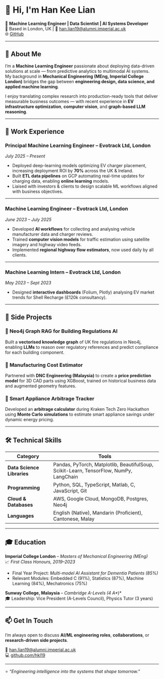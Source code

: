# 👋 Hi, I'm Han Kee Lian

🎯 **Machine Learning Engineer | Data Scientist | AI Systems Developer**  
📍 Based in London, UK | 📧 [han.lian19@alumni.imperial.ac.uk](mailto:han.lian19@alumni.imperial.ac.uk)  
🌐 [GitHub](https://github.com/hkl19)

---

## 🧠 About Me

I’m a **Machine Learning Engineer** passionate about deploying data-driven solutions at scale — from predictive analytics to multimodal AI systems.  
My background in **Mechanical Engineering (MEng, Imperial College London)** bridges the gap between **engineering design, data science, and applied machine learning**.

I enjoy translating complex research into production-ready tools that deliver measurable business outcomes — with recent experience in **EV infrastructure optimization**, **computer vision**, and **graph-based LLM reasoning**.

---

## 💼 Work Experience

### **Principal Machine Learning Engineer – Evotrack Ltd, London**  
*July 2025 – Present*

- Deployed deep-learning models optimizing EV charger placement, increasing deployment ROI by **70%** across the UK & Ireland.  
- Built **ETL data pipelines** on GCP automating real-time updates for charging data, enabling **online learning** models.  
- Liaised with investors & clients to design scalable ML workflows aligned with business objectives.

---

### **Machine Learning Engineer – Evotrack Ltd, London**  
*June 2023 – July 2025*

- Developed **AI workflows** for collecting and analysing vehicle manufacturer data and charger reviews.  
- Trained **computer vision models** for traffic estimation using satellite imagery and highway video feeds.  
- Implemented **regional highway flow estimators**, now used daily by all clients.

---

### **Machine Learning Intern – Evotrack Ltd, London**  
*May 2023 – Sept 2023*

- Designed **interactive dashboards** (Folium, Plotly) analysing EV market trends for Shell Recharge (£120k consultancy).  

---

## 🧩 Side Projects

### 🔹 **Neo4j Graph RAG for Building Regulations AI**  
Built a **vectorised knowledge graph** of UK fire regulations in Neo4j, enabling **LLMs** to reason over regulatory references and predict compliance for each building component.

### 🔹 **Manufacturing Cost Estimator**  
Partnered with **DNC Engineering (Malaysia)** to create a **price prediction model** for 3D CAD parts using XGBoost, trained on historical business data and augmented geometry features.

### 🔹 **Smart Appliance Arbitrage Tracker**  
Developed an **arbitrage calculator** during Kraken Tech Zero Hackathon using **Monte Carlo simulations** to estimate smart appliance savings under dynamic energy pricing.

---

## 🛠️ Technical Skills

| Category | Tools |
|-----------|--------|
| **Data Science Libraries** | Pandas, PyTorch, Matplotlib, BeautifulSoup, Scikit-Learn, TensorFlow, NumPy, LangChain |
| **Programming** | Python, SQL, TypeScript, Matlab, C, JavaScript, Git |
| **Cloud & Databases** | AWS, Google Cloud, MongoDB, Postgres, Neo4j |
| **Languages** | English (Native), Mandarin (Proficient), Cantonese, Malay |

---

## 🎓 Education

**Imperial College London** – *Masters of Mechanical Engineering (MEng)*  
📈 *First Class Honours, 2019–2023*  
- Final Year Project: *Multi-model AI Assistant for Dementia Patients (85%)*  
- Relevant Modules: Embedded C (91%), Statistics (87%), Machine Learning (84%), Mechatronics (75%)

**Sunway College, Malaysia** – *Cambridge A-Levels (4 A\**)*  
🎓 Leadership: Vice President (A-Levels Council), Physics Tutor (3 years)

---

## 📫 Get In Touch

I’m always open to discuss **AI/ML engineering roles**, **collaborations**, or **research-driven side projects**.

📧 [han.lian19@alumni.imperial.ac.uk](mailto:han.lian19@alumni.imperial.ac.uk)  
💻 [github.com/hkl19](https://github.com/hkl19)

---

⭐ *“Engineering intelligence into the systems that shape tomorrow.”*
